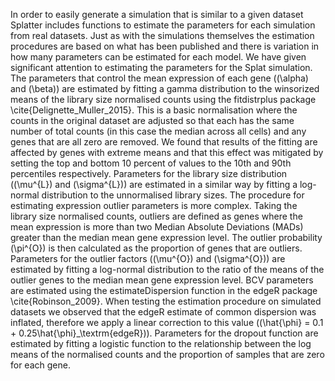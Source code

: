 In order to easily generate a simulation that is similar to a given dataset Splatter includes functions to estimate the parameters for each simulation from real datasets. Just as with the simulations themselves the estimation procedures are based on what has been published and there is variation in how many parameters can be estimated for each model. We have given significant attention to estimating the parameters for the Splat simulation. The parameters that control the mean expression of each gene (\(\alpha\) and \(\beta\)) are estimated by fitting a gamma distribution to the winsorized means of the library size normalised counts using the fitdistrplus package \cite{Delignette_Muller_2015}. This is a basic normalisation where the counts in the original dataset are adjusted so that each has the same number of total counts (in this case the median across all cells) and any genes that are all zero are removed. We found that results of the fitting are affected by genes with extreme means and that this effect was mitigated by setting the top and bottom 10 percent of values to the 10th and 90th percentiles respectively. Parameters for the library size distribution (\(\mu^{L}\) and \(\sigma^{L}\)) are estimated in a similar way by fitting a log-normal distribution to the unnormalised library sizes. The procedure for estimating expression outlier parameters is more complex. Taking the library size normalised counts, outliers are defined as genes where the mean expression is more than two Median Absolute Deviations (MADs) greater than the median mean gene expression level. The outlier probability \(\pi^{O}\) is then calculated as the proportion of genes that are outliers. Parameters for the outlier factors (\(\mu^{O}\) and \(\sigma^{O}\)) are estimated by fitting a log-normal distribution to the ratio of the means of the outlier genes to the median mean gene expression level. BCV parameters are estimated using the estimateDispersion function in the edgeR package \cite{Robinson_2009}. When testing the estimation procedure on simulated datasets we observed that the edgeR estimate of common dispersion was inflated, therefore we apply a linear correction to this value (\(\hat{\phi} = 0.1 + 0.25\hat{\phi}_\textrm{edgeR}\)). Parameters for the dropout function are estimated by fitting a logistic function to the relationship between the log means of the normalised counts and the proportion of samples that are zero for each gene.